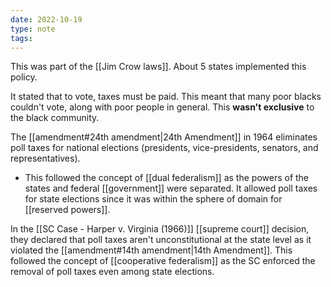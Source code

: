 ```yaml
---
date: 2022-10-19
type: note
tags: 
---
```


This was part of the [[Jim Crow laws]]. About 5 states implemented this policy.

It stated that to vote, taxes must be paid. This meant that many poor blacks couldn't vote, along with poor people in general. This **wasn't exclusive** to the black community.

The [[amendment#24th amendment|24th Amendment]] in 1964 eliminates poll taxes for national elections (presidents, vice-presidents, senators, and representatives).
- This followed the concept of [[dual federalism]] as the powers of the states and federal [[government]] were separated. It allowed poll taxes for state elections since it was within the sphere of domain for [[reserved powers]].

In the [[SC Case - Harper v. Virginia (1966)]] [[supreme court]] decision, they declared that poll taxes aren't unconstitutional at the state level as it violated the [[amendment#14th amendment|14th Amendment]]. This followed the concept of [[cooperative federalism]] as the SC enforced the removal of poll taxes even among state elections.
